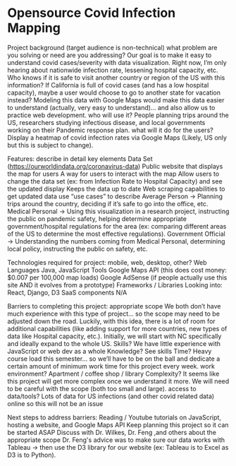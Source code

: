 # Opensource Covid Infection Mapping
Project background (target audience is non-technical)
what problem are you solving or need are you addressing? Our goal is to make it easy to understand covid cases/severity with data visualization.  Right now, I’m only hearing about nationwide infection rate, lessening hospital capacity, etc. Who knows if it is safe to visit another country or region of the US with this information? If California is full of covid cases (and has a low hospital capacity), maybe a user would choose to go to another state for vacation instead? Modeling this data with Google Maps would make this data easier to understand (actually, very easy to understand)… and also allow us to practice web development. 
who will use it? People planning trips around the US, researchers studying infectious disease, and local governments working on their Pandemic response plan. 
what will it do for the users? Display a heatmap of covid infection rates via Google Maps (Likely, US only but this is subject to change).

Features:
describe in detail key elements
Data Set (https://ourworldindata.org/coronavirus-data)
Public website that displays the map for users
A way for users to interact with the map
Allow users to change the data set (ex: from Infection Rate to Hospital Capacity) and see the updated display
Keeps the data up to date
Web scraping capabilities to get updated data
use “use cases” to describe
Average Person -> Planning trips around the country, deciding if it’s safe to go into the office, etc. 
Medical Personal -> Using this visualization in a research project, instructing the public on pandemic safety, helping determine appropriate government/hospital regulations for the area (ex: comparing different areas of the US to determine the most effective regulations).
Government Official -> Understanding the numbers coming from Medical Personal, determining local policy, instructing the public on safety, etc. 

Technologies required for project:
mobile, web, desktop, other?
Web 
Languages
Java, JavaScript
Tools
Google Maps API (this does cost money: $0.007 per 100,000 map loads)
Google AdSense (if people actually use this site AND it evolves from a prototype)
Frameworks / Libraries
Looking into: React, Django, D3
SaaS components
N/A

Barriers to completing this project:
appropriate scope
We both don’t have much experience with this type of project… so the scope may need to be adjusted down the road. Luckily, with this idea, there is a lot of room for additional capabilities (like adding support for more countries, new types of data like Hospital capacity, etc.). Initially, we will start with NC specifically and ideally expand to the whole US. 
Skills?
We have little experience with JavaScript or web dev as a whole
Knowledge?
See skills
Time?
Heavy course load this semester… so we’ll have to be on the ball and dedicate a certain amount of minimum work time for this project every week. 
work environment?
Apartment / coffee shop / library 
Complexity?
It seems like this project will get more complex once we understand it more. We will need to be careful with the scope (both too small and large). 
access to data/tools?
Lots of data for US infections (and other covid related data) online so this will not be an issue

Next steps to address barriers:
Reading / Youtube tutorials on JavaScript, hosting a website, and Google Maps API
Keep planning this project so it can be started ASAP
Discuss with Dr. Wilkes, Dr. Feng ,and others about the appropriate scope
Dr. Feng's advice was to make sure our data works with Tableau -> then use the D3 library for our website (ex: Tableau is to Excel as D3 is to Python).
